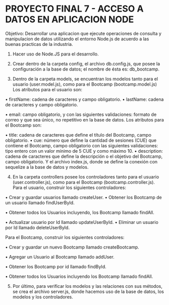 # PROYECTO FINAL 7 - ACCESO A DATOS EN APLICACION NODE
Objetivo:
Desarrollar una aplicacion que ejecute operaciones de consulta y manipulacion de datos utilizando el entorno Node.js de acuerdo a las buenas practicas de la industria.

1.	Hacer uso de Node.JS para el desarrollo.

2.	Crear dentro de la carpeta config, el archivo db.config.js, que posee la configuración a la base de datos; el nombre de ésta es: db_bootcamp.
3.	Dentro de la carpeta models, se encuentran los modelos tanto para el usuario (user.model.js), como para el Bootcamp (bootcamp.model.js)
Los atributos para el usuario son:

•	firstName: cadena de caracteres y campo obligatorio.
•	lastName: cadena de caracteres y campo obligatorio.

•	email: campo obligatorio, y con las siguientes validaciones: formato de correo y que sea único, no repetitivo en la base de datos.
Los atributos para el Bootcamp son:

•	title: cadena de caracteres que define el título del Bootcamp, campo obligatorio.
•	cue: número que define la cantidad de sesiones (CUE) que contiene el Bootcamp, campo obligatorio con las siguientes validaciones: tipo entero con un valor mínimo de 5 CUE y como máximo 10.
•	description: cadena de caracteres que define la descripción o el objetivo del Bootcamp, campo obligatorio.
Y el archivo index.js, donde se define la conexión con sequelize a la base de datos y modelos.


4.	En la carpeta controllers posee los controladores tanto para el usuario (user.controller.js), como para el Bootcamp (bootcamp.controller.js).
Para el usuario, construir los siguientes controladores:

•	Crear y guardar usuarios llamado createUser.
•	Obtener los Bootcamp de un usuario llamado findUserById.

•	Obtener todos los Usuarios incluyendo, los Bootcamp llamado findAll.

•	Actualizar usuario por Id llamado updateUserById.
•	Eliminar un usuario por Id llamado deleteUserById.


Para el Bootcamp, construir los siguientes controladores:

•	Crear y guardar un nuevo Bootcamp llamado createBootcamp.

•	Agregar un Usuario al Bootcamp llamado addUser.

•	Obtener los Bootcamp por id llamado findById.

•	Obtener todos los Usuarios incluyendo los Bootcamp llamado findAll.


5.	Por último, para verificar los modelos y las relaciones con sus métodos, se crea el archivo
server.js, donde hacemos uso de la base de datos, los modelos y los controladores.





